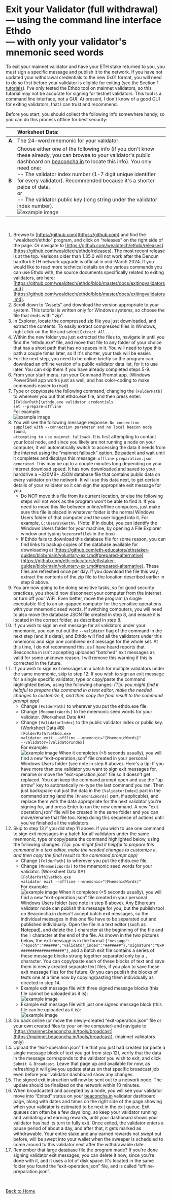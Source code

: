 # Exit your Validator (full withdrawal)<br>— using the command line interface Ethdo<br>— with only your validator's mnemonic seed words

To exit your mainnet validator and have your ETH stake returned to you, you must sign a specific message and publish it to the network. If you have not updated your withdrawal credentials to the new 0x01 format, you will need to do so first before your validator is eligible for exiting (see the Section 1 [tutorials](/../main/README.md)). I've only tested the Ethdo tool on mainnet validators, so this tutorial may not be accurate for signing for testnet validators. This tool is a command line interface, not a GUI. At present, I don't know of a good GUI for exiting validators, that I can trust and recommend.

Before you start, you should collect the following info somewhere handy, so you can do this process offline for best security:

|       | Worksheet Data: |
| ---   | :--- |
| **A** | The 24-word mnemonic for your validator. |
| **B** | Choose either one of the following info (if you don't know these already, you can browse to your validator's public dashboard on [beaconcha.in](https://mainnet.beaconcha.in) to locate this info). You only need one: <br>-- The validator index number (1-7 digit unique identifier for every validator). Recommended because it's a shorter peice of data.<br>or<br>-- The validator public key (long string under the validator index number).<br>![example image](images/BC002.jpg) |

<br>

1. Browse to [https://github.com](https://github.com) and find the “wealdtech/ethdo” program, and click on “releases” on the right side of the page. Or navigate to [https://github.com/wealdtech/ethdo/releases](https://github.com/wealdtech/ethdo/releases). The most recent release is at the top. Verisons older than 1.35.0 will not work after the Dencun hardfork ETH network upgrade is official in mid-March 2024. If you would like to read more technical details on the various commands you can use Ethdo with, the source documents specifically related to exiting validators, are here: [https://github.com/wealdtech/ethdo/blob/master/docs/exitingvalidators.md](https://github.com/wealdtech/ethdo/blob/master/docs/exitingvalidators.md).
2. Scroll down to “Assets” and download the version appropriate to your system. This tutorial is written only for Windows systems, so choose the file that ends with “.zip”.
3. In Explorer, locate the compressed zip file you just downloaded, and extract the contents. To easily extract compressed files in Windows, right click on the file and select <code>Extract All...</code>.
4. Within the new folder you just extracted the files to, navigate in until you find the “ethdo.exe” file, and move that file to any folder of your choice that has a short path that has no spaces in it. You will need to type this path a couple times later, so if it's shorter, your task will be easier.
5. For the next step, you need to be online briefly so the program can download an offline version of a public validator data list, for it to use later. You can skip them if you have already completed steps 5-9.
6. From your start menu, run your Command Prompt app. (Windows PowerShell app works just as well, and has color-coding to make commands easier to read)
7. Type or copy/paste the following command, changing the <code>[FolderPath]</code> to wherever you put that ethdo.exe file, and then press enter:<br><code>[FolderPath]\ethdo.exe validator credentials set --prepare-offline</code><br>For example:<br>![example image](images/CP003.jpg)
8. You will see the following message response: <code>No connection supplied with --connection parameter and no local beacon node found, attempting to use mainnet fallback</code>. It is first attempting to contact your local node, and since you likely are not running a node on your computer, it will automatically switch to accessing the data it needs from the internet using the “mainnet fallback” option. Be patient and wait until it completes and displays this message: <code>offline-preparation.json generated</code>. This may be up to a couple minutes long depending on your internet download speed. It has now downloaded and saved to your harddrive a ~320MB+ JSON database file that contains public data on every validator on the network. It will use this data next, to get certain details of your validator so it can sign the appropriate exit message for you.
    * Do NOT move this file from its current location, or else the following steps will not work as the program won't be able to find it. If you need to move this file between online/offline computers, just make sure this file is placed in whatever folder is the normal Windows Users folder of that computer and the user logged into it. For example, <code>C:\\Users\\KentA\\</code>. (Note: If in doubt, you can identify the Windows Users folder for your machine, by opening a File Explorer window and typing <code>%userprofile%</code> in the box)
    * If Ethdo fails to download this database file for some reason, you can find links to backup copies of the database available for downloading at [https://github.com/eth-educators/ethstaker-guides/blob/main/voluntary-exit.md#prepared-alternative](https://github.com/eth-educators/ethstaker-guides/blob/main/voluntary-exit.md#prepared-alternative). These files are refreshed once per day. If you download the file this way, extract the contents of the zip file to the location described earlier in step 8 above.
9. You are now going to be doing sensitive tasks, so for good security practices, you should now disconnect your computer from the internet or turn off your WiFi. Even better, move the program (a single executable file) to an air-gapped computer for the sensitive operations with your mnemonic seed words. If switching computers, you will need to also move the database JSON file created in step 8, and ensure it is located in the correct folder, as described in step 8.
10. If you wish to sign an exit message for all validators under your mnemonic, you can cut out the <code>--validator</code> flag of the command in the next step (and it's data), and Ethdo will find all the validators under this mnemonic and sign one combined exit message for the whole set. At this time, I do not recommend this, as I have heard reports that Beaconcha.in isn't accepting uploaded "batched" exit messages as valid for some unknown reason. I will remove this warning if this is corrected in the future.
11. If you wish to sign exit messages in a batch for multiple validators under the same menmonic, skip to step 12. If you wish to sign an exit message for a single specific validator, type or copy/paste the command highlighted below, using the following changes: <i>(Tip: you might find it helpful to prepare this command in a text editor, make the needed changes to customize it, and then copy the final result to the command prompt app)</i>
    * Change <code>[FolderPath]</code> to wherever you put the ethdo.exe file.
    * Change <code>[MnemonicWords]</code> to the mnemonic seed words for your validator. (Worksheet Data #A)
    * Change <code>[ValidatorIndex]</code> to the public validator index or public key. (Worksheet Data #B)<br><code>[FolderPath]\ethdo.exe validator exit --offline --mnemonic="[MnemonicWords]" --validator=[ValidatorIndex]</code><br>For example:<br>![example image](images/CP010.jpg)
When it completes (<5 seconds usually), you will find a new “exit-operation.json” file created in your personal Windows Users folder (see note in step 8 above). Here's a tip: If you have more than one validator you want to sign exit messages for, rename or move the "exit-operation.json" file so it doesn't get replaced. You can keep the command prompt open and use the "up arrow" key to automatically re-type the last command you ran. Then just backspace out just the data in the <code>[ValidatorIndex]</code> part in the command string (and the <code>[MnemonicWords]</code> part, if applicable), and replace them with the data appropriate for the next validator you're signing for, and press Enter to run the new command. A new "exit-operation.json" file will be created in the same folder and you can move/rename that file too. Keep doing this sequence of actions until you've finished all the validators.
12. Skip to step 13 if you did step 11 above. If you wish to use one command to sign exit messages in a batch for all validators under the same menmonic, type or copy/paste the command highlighted below, using the following changes: <i>(Tip: you might find it helpful to prepare this command in a text editor, make the needed changes to customize it, and then copy the final result to the command prompt app)</i>
    * Change <code>[FolderPath]</code> to wherever you put the ethdo.exe file.
    * Change <code>[MnemonicWords]</code> to the mnemonic seed words for your validator. (Worksheet Data #A)<br><code>[FolderPath]\ethdo.exe validator exit --offline --mnemonic="[MnemonicWords]"</code><br>For example:<br>![example image](images/CP011.jpg)
When it completes (<5 seconds usually), you will find a new “exit-operation.json” file created in your personal Windows Users folder (see note in step 8 above). Any Ethereum validator node can publish this message for you, but the publish tool on Beaconcha.in doesn't accept batch exit messages, so the individual messages in this one file have to be separated out and published individually. Open the file in a text editor (such as Notepad), and delete the <code>\[</code> character at the beginning of the file and the <code>\]</code> character at the end of the file. As shown in the two pictures below, the exit message is in the format <code>{"message":{"epoch":"######","validator_index":"#######"},"signature":"0x####################"}</code>, and a batch exit file contains a series of these message blocks strung together separated only by a <code>,</code> character. You can copy/paste each of these blocks of text and save them in newly created separate text files, if you plan to save these exit message files for the future. Or you can publish the blocks of texts one at a time now by copying/pasting them individually as directed in step 14.<br>
    * Example exit message file with three signed message blocks (this file cannot be uploaded as it is):<br>![example image](images/NP003.jpg)<br>
    * Example exit message file with just one signed message block (this file can be uploaded as it is):<br>![example image](images/NP001.jpg)
13. Go back online (or move the newly-created “exit-operation.json” file or your own created files to your online computer) and navigate to [https://mainnet.beaconcha.in/tools/broadcast](https://mainnet.beaconcha.in/tools/broadcast). (mainnet validators only)
14. Upload the “exit-operation.json” file that you just had created (or paste a single message block of text you got from step 12), verify that the data in the message corresponds to the validator you wish to exit, and click <code>Submit & Broadcast</code>. Leave that page up and available for now, as refreshing it will give you update status on that specific broadcast job even before your validator dashboard show any changes.
15. The signed exit instruction will now be sent out to a network node. The update should be finalized on the network within 10 minutes.
16. When broadcasted and accepted by a node, you will see your validator move into “Exited” status on your [beaconcha.in](https://beaconcha.in/) validator dashboard page, along with dates and times on the right side of the page showing when your validator is estimated to be next in the exit queue. Exit queues can often be a few days long, so keep your validator running and validating and earning rewards, until your dashboard shows your validator has had its turn to fully exit. Once exited, the validator enters a pause period of about a day, and after that, it gets marked as withdrawable. Your entire stake and any earned rewards not swept out before, will be swept into your wallet when the sweeper is scheduled to come around to this validator next after the withdrawable date.
17. Remember that large database file the program made? If you're done signing validator exit messages, you can delete it now, since you're done with it, and it uses a lot of disk space. It's located in the same folder you found the “exit-operation.json” file, and is called “offline-preparation.json”.

<br>

[Back to Home](/../main/README.md)
